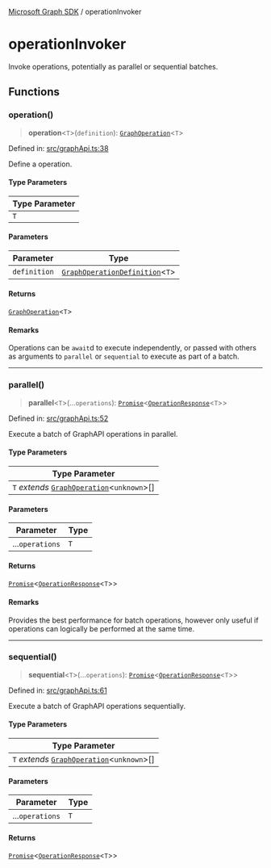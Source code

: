 [Microsoft Graph SDK](README.md) / operationInvoker

# operationInvoker

Invoke operations, potentially as parallel or sequential batches.

## Functions

### operation()

> **operation**\<`T`\>(`definition`): [`GraphOperation`](GraphOperation.md#graphoperation)\<`T`\>

Defined in: [src/graphApi.ts:38](https://github.com/Future-Secure-AI/microsoft-graph/blob/main/src/graphApi.ts#L38)

Define a operation.

#### Type Parameters

| Type Parameter |
| ------ |
| `T` |

#### Parameters

| Parameter | Type |
| ------ | ------ |
| `definition` | [`GraphOperationDefinition`](GraphOperation.md#graphoperationdefinition)\<`T`\> |

#### Returns

[`GraphOperation`](GraphOperation.md#graphoperation)\<`T`\>

#### Remarks

Operations can be `await`d to execute independently, or passed with others as arguments to `parallel` or `sequential` to execute as part of a batch.

***

### parallel()

> **parallel**\<`T`\>(...`operations`): [`Promise`](https://developer.mozilla.org/docs/Web/JavaScript/Reference/Global_Objects/Promise)\<[`OperationResponse`](GraphOperation.md#operationresponse)\<`T`\>\>

Defined in: [src/graphApi.ts:52](https://github.com/Future-Secure-AI/microsoft-graph/blob/main/src/graphApi.ts#L52)

Execute a batch of GraphAPI operations in parallel.

#### Type Parameters

| Type Parameter |
| ------ |
| `T` *extends* [`GraphOperation`](GraphOperation.md#graphoperation)\<`unknown`\>[] |

#### Parameters

| Parameter | Type |
| ------ | ------ |
| ...`operations` | `T` |

#### Returns

[`Promise`](https://developer.mozilla.org/docs/Web/JavaScript/Reference/Global_Objects/Promise)\<[`OperationResponse`](GraphOperation.md#operationresponse)\<`T`\>\>

#### Remarks

Provides the best performance for batch operations, however only useful if operations can logically be performed at the same time.

***

### sequential()

> **sequential**\<`T`\>(...`operations`): [`Promise`](https://developer.mozilla.org/docs/Web/JavaScript/Reference/Global_Objects/Promise)\<[`OperationResponse`](GraphOperation.md#operationresponse)\<`T`\>\>

Defined in: [src/graphApi.ts:61](https://github.com/Future-Secure-AI/microsoft-graph/blob/main/src/graphApi.ts#L61)

Execute a batch of GraphAPI operations sequentially.

#### Type Parameters

| Type Parameter |
| ------ |
| `T` *extends* [`GraphOperation`](GraphOperation.md#graphoperation)\<`unknown`\>[] |

#### Parameters

| Parameter | Type |
| ------ | ------ |
| ...`operations` | `T` |

#### Returns

[`Promise`](https://developer.mozilla.org/docs/Web/JavaScript/Reference/Global_Objects/Promise)\<[`OperationResponse`](GraphOperation.md#operationresponse)\<`T`\>\>
